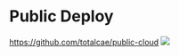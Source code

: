 # Public Deploy
https://github.com/totalcae/public-cloud
<a href="https://portal.azure.com/#create/Microsoft.Template/uri/https%3A%2F%2Fraw.githubusercontent.com%2Ftotalcae%2Fpublic-cloud%2Fmaster%2Fazuredeploy.json" target="_blank">
    <img src="http://azuredeploy.net/deploybutton.png" />
</a>

